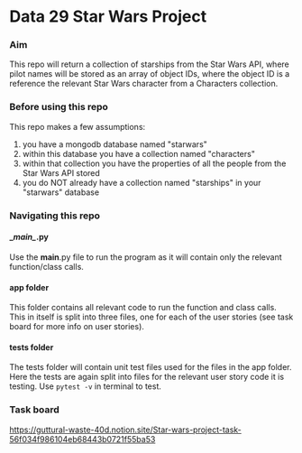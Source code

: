 # Data 29 Star Wars Project


### Aim
This repo will return a collection of starships from the Star Wars API, where pilot names will be stored as an array
of object IDs, where the object ID is a reference the relevant Star Wars character from a Characters collection.

### Before using this repo
This repo makes a few assumptions:
1. you have a mongodb database named "starwars"
2. within this database you have a collection named "characters"
3. within that collection you have the properties of all the people from the Star Wars API stored
4. you do NOT already have a collection named "starships" in your "starwars" database

### Navigating this repo
#### \__main\__.py
Use the __main__.py file to run the program as it will contain only the relevant function/class calls. 

#### app folder
This folder contains all relevant code to run the function and class calls. This in itself is split into three files,
one for each of the user stories (see task board for more info on user stories).

#### tests folder
The tests folder will contain unit test files used for the files in the app folder. Here the tests are again split
into files for the relevant user story code it is testing. Use ```pytest -v``` in terminal to test.


### Task board
https://guttural-waste-40d.notion.site/Star-wars-project-task-56f034f986104eb68443b0721f55ba53
